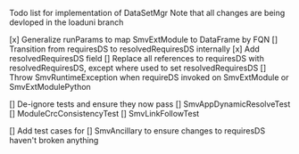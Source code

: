 Todo list for implementation of DataSetMgr
Note that all changes are being devloped in the loaduni branch

[x] Generalize runParams to map SmvExtModule to DataFrame by FQN
[] Transition from requiresDS to resolvedRequiresDS internally
  [x] Add resolvedRequiresDS field
  [] Replace all references to requiresDS with resolvedRequiresDS, except where used to set resolvedRequiresDS
  [] Throw SmvRuntimeException when requireDS invoked on SmvExtModule or SmvExtModulePython

[] De-ignore tests and ensure they now pass
  [] SmvAppDynamicResolveTest
  [] ModuleCrcConsistencyTest
  [] SmvLinkFollowTest

[] Add test cases for
  [] SmvAncillary to ensure changes to requiresDS haven't broken anything
